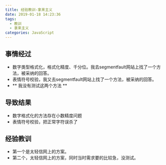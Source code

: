 ```yaml
---
title: 经验教训-拿来主义
date: 2019-01-18 14:23:36
tags: 
  - 教训
  - 拿来主义
categories: JavaScript
---
```

## 事情经过
- 数字类型格式化，格式化精度、千分位。我去segmentfault网站上找了一个方法，被采纳的回答。
- 表情符号校验，我又去segmentfault网站上找了一个方法，被采纳的回答。
- ** 我没有测试这两个方法 **
  
## 导致结果
- 数字格式化的方法存在小数精度问题
- 表情符号校验，把正常字符误杀了

## 经验教训
- 第一个是太轻信网上的方案。
- 第二个，太轻信网上的方案，同时当时需求要的比较急，没测试。